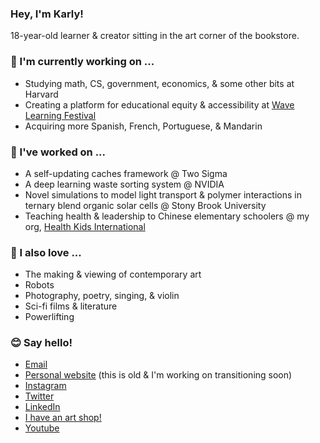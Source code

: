 ### Hey, I'm Karly!
18-year-old learner & creator sitting in the art corner of the bookstore.

### 🌱 I'm currently working on ...
- Studying math, CS, government, economics, & some other bits at Harvard
- Creating a platform for educational equity & accessibility at [Wave Learning Festival](https://www.wavelf.org)
- Acquiring more Spanish, French, Portuguese, & Mandarin

### 🌲 I've worked on ...
- A self-updating caches framework @ Two Sigma
- A deep learning waste sorting system @ NVIDIA
- Novel simulations to model light transport & polymer interactions in ternary blend organic solar cells @ Stony Brook University
- Teaching health & leadership to Chinese elementary schoolers @ my org, [Health Kids International](https://www.healthykidsinternational.org)

### 🎨 I also love ...
- The making & viewing of contemporary art
- Robots 
- Photography, poetry, singing, & violin
- Sci-fi films & literature
- Powerlifting

### 😊 Say hello!
- [Email](mailto:karlyhou@college.harvard.edu)
- [Personal website](https://www.karlyhou.com) (this is old & I'm working on transitioning soon)
- [Instagram](https://www.instagram.com/kbarley66)
- [Twitter](https://www.twitter.com/kbarley66)
- [LinkedIn](https://www.linkedin.com/in/karly-hou)
- [I have an art shop!](https://www.karly.threadless.com)
- [Youtube](https://www.youtube.com/channel/UCNw1ZJGAUvn4Ll4WEsEB41A?view_as=subscriber)
